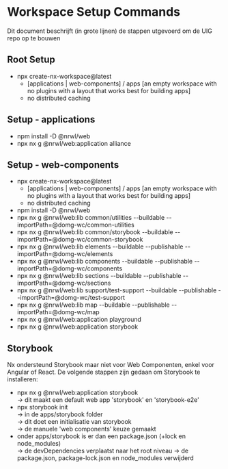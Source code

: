 # Workspace Setup Commands

Dit document beschrijft (in grote lijnen) de stappen utgevoerd om de UIG repo op te bouwen

## Root Setup

- npx create-nx-workspace@latest
    * [applications | web-components] / apps [an empty workspace with no plugins with a layout that works best for building apps]
    * no distributed caching

## Setup - applications

- npm install -D @nrwl/web
- npx nx g @nrwl/web:application alliance

## Setup - web-components

- npx create-nx-workspace@latest
    * [applications | web-components] / apps [an empty workspace with no plugins with a layout that works best for building apps]
    * no distributed caching
- npm install -D @nrwl/web
- npx nx g @nrwl/web:lib common/utilities --buildable --importPath=@domg-wc/common-utilities
- npx nx g @nrwl/web:lib common/storybook --buildable --importPath=@domg-wc/common-storybook
- npx nx g @nrwl/web:lib elements --buildable --publishable --importPath=@domg-wc/elements
- npx nx g @nrwl/web:lib components --buildable --publishable --importPath=@domg-wc/components
- npx nx g @nrwl/web:lib sections --buildable --publishable --importPath=@domg-wc/sections
- npx nx g @nrwl/web:lib support/test-support --buildable --publishable --importPath=@domg-wc/test-support
- npx nx g @nrwl/web:lib map --buildable --publishable --importPath=@domg-wc/map
- npx nx g @nrwl/web:application playground
- npx nx g @nrwl/web:application storybook

## Storybook

Nx ondersteund Storybook maar niet voor Web Componenten, enkel voor Angular of React.
De volgende stappen zijn gedaan om Storybook te installeren:

-   npx nx g @nrwl/web:application storybook\
    -> dit maakt een default web app 'storybook' en 'storybook-e2e'
-   npx storybook init\
    -> in de apps/storybook folder\
    -> dit doet een initialisatie van storybook\
    -> de manuele 'web components' keuze gemaakt
-   onder apps/storybook is er dan een package.json (+lock en node_modules)\
    -> de devDependencies verplaatst naar het root niveau
    -> de package.json, package-lock.json en node_modules verwijderd
